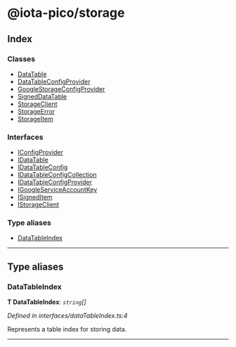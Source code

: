 
#  @iota-pico/storage

## Index

### Classes

* [DataTable](classes/datatable.md)
* [DataTableConfigProvider](classes/datatableconfigprovider.md)
* [GoogleStorageConfigProvider](classes/googlestorageconfigprovider.md)
* [SignedDataTable](classes/signeddatatable.md)
* [StorageClient](classes/storageclient.md)
* [StorageError](classes/storageerror.md)
* [StorageItem](classes/storageitem.md)

### Interfaces

* [IConfigProvider](interfaces/iconfigprovider.md)
* [IDataTable](interfaces/idatatable.md)
* [IDataTableConfig](interfaces/idatatableconfig.md)
* [IDataTableConfigCollection](interfaces/idatatableconfigcollection.md)
* [IDataTableConfigProvider](interfaces/idatatableconfigprovider.md)
* [IGoogleServiceAccountKey](interfaces/igoogleserviceaccountkey.md)
* [ISignedItem](interfaces/isigneditem.md)
* [IStorageClient](interfaces/istorageclient.md)

### Type aliases

* [DataTableIndex](#datatableindex)

---

## Type aliases

<a id="datatableindex"></a>

###  DataTableIndex

**Τ DataTableIndex**:  *`string`[]* 

*Defined in interfaces/dataTableIndex.ts:4*

Represents a table index for storing data.

___

